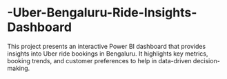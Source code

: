 # -Uber-Bengaluru-Ride-Insights-Dashboard
This project presents an interactive Power BI dashboard that provides insights into Uber ride bookings in Bengaluru. It highlights key metrics, booking trends, and customer preferences to help in data-driven decision-making.

